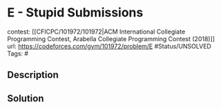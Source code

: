 # E - Stupid Submissions

contest: [[CFICPC/101972/101972|ACM International Collegiate Programming Contest, Arabella Collegiate Programming Contest (2018)]]
url: https://codeforces.com/gym/101972/problem/E
#Status/UNSOLVED
Tags: #

## Description

## Solution

